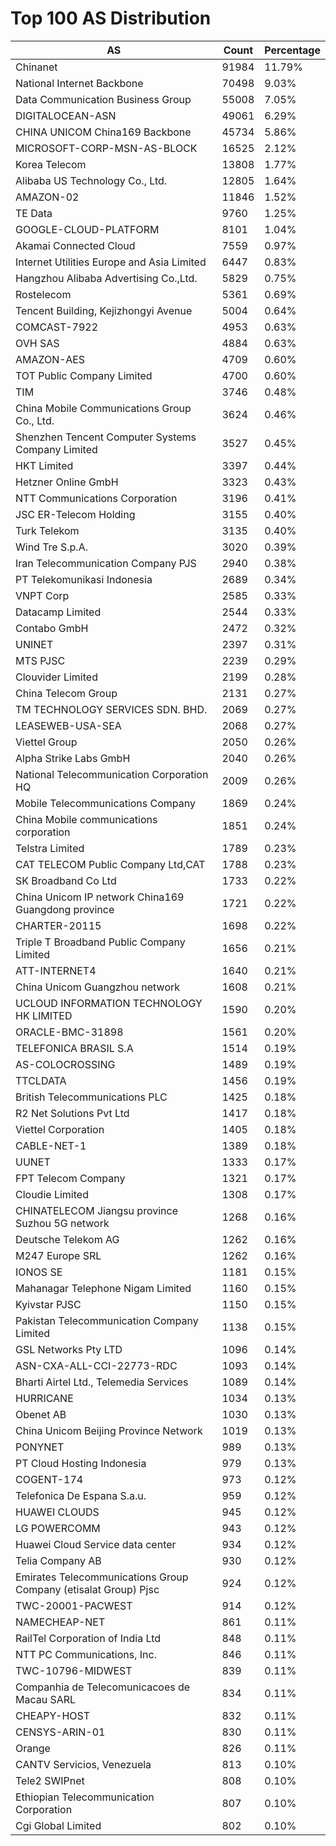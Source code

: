 # Top 100 AS Distribution
| AS | Count | Percentage |
|----|----|----|
| Chinanet | 91984 | 11.79% |
| National Internet Backbone | 70498 | 9.03% |
| Data Communication Business Group | 55008 | 7.05% |
| DIGITALOCEAN-ASN | 49061 | 6.29% |
| CHINA UNICOM China169 Backbone | 45734 | 5.86% |
| MICROSOFT-CORP-MSN-AS-BLOCK | 16525 | 2.12% |
| Korea Telecom | 13808 | 1.77% |
| Alibaba US Technology Co., Ltd. | 12805 | 1.64% |
| AMAZON-02 | 11846 | 1.52% |
| TE Data | 9760 | 1.25% |
| GOOGLE-CLOUD-PLATFORM | 8101 | 1.04% |
| Akamai Connected Cloud | 7559 | 0.97% |
| Internet Utilities Europe and Asia Limited | 6447 | 0.83% |
| Hangzhou Alibaba Advertising Co.,Ltd. | 5829 | 0.75% |
| Rostelecom | 5361 | 0.69% |
| Tencent Building, Kejizhongyi Avenue | 5004 | 0.64% |
| COMCAST-7922 | 4953 | 0.63% |
| OVH SAS | 4884 | 0.63% |
| AMAZON-AES | 4709 | 0.60% |
| TOT Public Company Limited | 4700 | 0.60% |
| TIM | 3746 | 0.48% |
| China Mobile Communications Group Co., Ltd. | 3624 | 0.46% |
| Shenzhen Tencent Computer Systems Company Limited | 3527 | 0.45% |
| HKT Limited | 3397 | 0.44% |
| Hetzner Online GmbH | 3323 | 0.43% |
| NTT Communications Corporation | 3196 | 0.41% |
| JSC ER-Telecom Holding | 3155 | 0.40% |
| Turk Telekom | 3135 | 0.40% |
| Wind Tre S.p.A. | 3020 | 0.39% |
| Iran Telecommunication Company PJS | 2940 | 0.38% |
| PT Telekomunikasi Indonesia | 2689 | 0.34% |
| VNPT Corp | 2585 | 0.33% |
| Datacamp Limited | 2544 | 0.33% |
| Contabo GmbH | 2472 | 0.32% |
| UNINET | 2397 | 0.31% |
| MTS PJSC | 2239 | 0.29% |
| Clouvider Limited | 2199 | 0.28% |
| China Telecom Group | 2131 | 0.27% |
| TM TECHNOLOGY SERVICES SDN. BHD. | 2069 | 0.27% |
| LEASEWEB-USA-SEA | 2068 | 0.27% |
| Viettel Group | 2050 | 0.26% |
| Alpha Strike Labs GmbH | 2040 | 0.26% |
| National Telecommunication Corporation HQ | 2009 | 0.26% |
| Mobile Telecommunications Company | 1869 | 0.24% |
| China Mobile communications corporation | 1851 | 0.24% |
| Telstra Limited | 1789 | 0.23% |
| CAT TELECOM Public Company Ltd,CAT | 1788 | 0.23% |
| SK Broadband Co Ltd | 1733 | 0.22% |
| China Unicom IP network China169 Guangdong province | 1721 | 0.22% |
| CHARTER-20115 | 1698 | 0.22% |
| Triple T Broadband Public Company Limited | 1656 | 0.21% |
| ATT-INTERNET4 | 1640 | 0.21% |
| China Unicom Guangzhou network | 1608 | 0.21% |
| UCLOUD INFORMATION TECHNOLOGY HK LIMITED | 1590 | 0.20% |
| ORACLE-BMC-31898 | 1561 | 0.20% |
| TELEFONICA BRASIL S.A | 1514 | 0.19% |
| AS-COLOCROSSING | 1489 | 0.19% |
| TTCLDATA | 1456 | 0.19% |
| British Telecommunications PLC | 1425 | 0.18% |
| R2 Net Solutions Pvt Ltd | 1417 | 0.18% |
| Viettel Corporation | 1405 | 0.18% |
| CABLE-NET-1 | 1389 | 0.18% |
| UUNET | 1333 | 0.17% |
| FPT Telecom Company | 1321 | 0.17% |
| Cloudie Limited | 1308 | 0.17% |
| CHINATELECOM Jiangsu province Suzhou 5G network | 1268 | 0.16% |
| Deutsche Telekom AG | 1262 | 0.16% |
| M247 Europe SRL | 1262 | 0.16% |
| IONOS SE | 1181 | 0.15% |
| Mahanagar Telephone Nigam Limited | 1160 | 0.15% |
| Kyivstar PJSC | 1150 | 0.15% |
| Pakistan Telecommunication Company Limited | 1138 | 0.15% |
| GSL Networks Pty LTD | 1096 | 0.14% |
| ASN-CXA-ALL-CCI-22773-RDC | 1093 | 0.14% |
| Bharti Airtel Ltd., Telemedia Services | 1089 | 0.14% |
| HURRICANE | 1034 | 0.13% |
| Obenet AB | 1030 | 0.13% |
| China Unicom Beijing Province Network | 1019 | 0.13% |
| PONYNET | 989 | 0.13% |
| PT Cloud Hosting Indonesia | 979 | 0.13% |
| COGENT-174 | 973 | 0.12% |
| Telefonica De Espana S.a.u. | 959 | 0.12% |
| HUAWEI CLOUDS | 945 | 0.12% |
| LG POWERCOMM | 943 | 0.12% |
| Huawei Cloud Service data center | 934 | 0.12% |
| Telia Company AB | 930 | 0.12% |
| Emirates Telecommunications Group Company (etisalat Group) Pjsc | 924 | 0.12% |
| TWC-20001-PACWEST | 914 | 0.12% |
| NAMECHEAP-NET | 861 | 0.11% |
| RailTel Corporation of India Ltd | 848 | 0.11% |
| NTT PC Communications, Inc. | 846 | 0.11% |
| TWC-10796-MIDWEST | 839 | 0.11% |
| Companhia de Telecomunicacoes de Macau SARL | 834 | 0.11% |
| CHEAPY-HOST | 832 | 0.11% |
| CENSYS-ARIN-01 | 830 | 0.11% |
| Orange | 826 | 0.11% |
| CANTV Servicios, Venezuela | 813 | 0.10% |
| Tele2 SWIPnet | 808 | 0.10% |
| Ethiopian Telecommunication Corporation | 807 | 0.10% |
| Cgi Global Limited | 802 | 0.10% |
